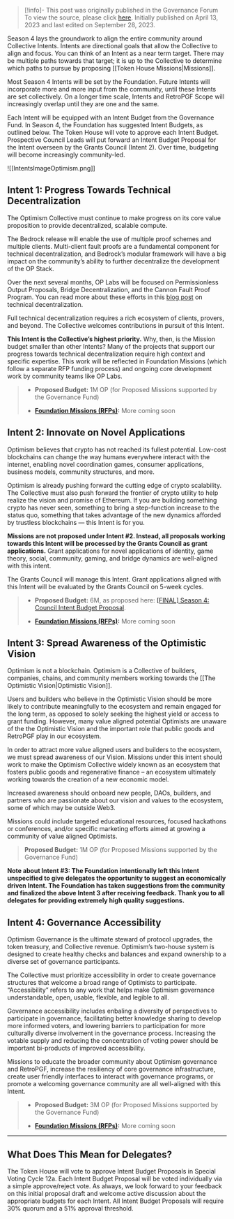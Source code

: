 > [!info]- This post was originally published in the Governance Forum
> To view the source, please click [here](https://gov.optimism.io/t/old-collective-intents-season-4/5874). Initially published on April 13, 2023 and last edited on September 28, 2023.

<span class="notvisible"></span>
Season 4 lays the groundwork to align the entire community around Collective Intents. Intents are directional goals that allow the Collective to align and focus. You can think of an Intent as a near term target. There may be multiple paths towards that target; it is up to the Collective to determine which paths to pursue by proposing [[Token House Missions|Missions]].

Most Season 4 Intents will be set by the Foundation. Future Intents will incorporate more and more input from the community, until these Intents are set collectively. On a longer time scale, Intents and RetroPGF Scope will increasingly overlap until they are one and the same.

Each Intent will be equipped with an Intent Budget from the Governance Fund. In Season 4, the Foundation has suggested Intent Budgets, as outlined below. The Token House will vote to approve each Intent Budget. Prospective Council Leads will put forward an Intent Budget Proposal for the Intent overseen by the Grants Council (Intent 2). Over time, budgeting will become increasingly community-led.

![[IntentsImageOptimism.png]]
## Intent 1: Progress Towards Technical Decentralization

The Optimism Collective must continue to make progress on its core value proposition to provide decentralized, scalable compute.

The Bedrock release will enable the use of multiple proof schemes and multiple clients. Multi-client fault proofs are a fundamental component for technical decentralization, and Bedrock’s modular framework will have a big impact on the community’s ability to further decentralize the development of the OP Stack.

Over the next several months, OP Labs will be focused on Permissionless Output Proposals, Bridge Decentralization, and the Cannon Fault Proof Program. You can read more about these efforts in this [blog post](https://dev.optimism.io/decentralization-roadmap/) on technical decentralization.

Full technical decentralization requires a rich ecosystem of clients, provers, and beyond. The Collective welcomes contributions in pursuit of this Intent.

**This Intent is the Collective’s highest priority.** Why, then, is the Mission budget smaller than other Intents? Many of the projects that support our progress towards technical decentralization require high context and specific expertise. This work will be reflected in Foundation Missions (which follow a separate RFP funding process) and ongoing core development work by community teams like OP Labs.

> - **Proposed Budget:** 1M OP (for Proposed Missions supported by the Governance Fund)
>     
> - **[Foundation Missions (RFPs)](https://github.com/orgs/ethereum-optimism/projects/31/views/1):** More coming soon
>     

## Intent 2: Innovate on Novel Applications

Optimism believes that crypto has not reached its fullest potential. Low-cost blockchains can change the way humans everywhere interact with the internet, enabling novel coordination games, consumer applications, business models, community structures, and more.

Optimism is already pushing forward the cutting edge of crypto scalability. The Collective must also push forward the frontier of crypto utility to help realize the vision and promise of Ethereum. If you are building something crypto has never seen, something to bring a step-function increase to the status quo, something that takes advantage of the new dynamics afforded by trustless blockchains — this Intent is for you.

**Missions are not proposed under Intent #2. Instead, all proposals working towards this Intent will be processed by the Grants Council as grant applications.** Grant applications for novel applications of identity, game theory, social, community, gaming, and bridge dynamics are well-aligned with this intent.

The Grants Council will manage this Intent. Grant applications aligned with this Intent will be evaluated by the Grants Council on 5-week cycles.

> - **Proposed Budget:** 6M, as proposed here: [[FINAL] Season 4: Council Intent Budget Proposal](https://gov.optimism.io/t/final-season-4-council-intent-budget-proposal/5925).
>     
> - **[Foundation Missions (RFPs)](https://github.com/orgs/ethereum-optimism/projects/31/views/1):** More coming soon
>     

## Intent 3: Spread Awareness of the Optimistic Vision

Optimism is not a blockchain. Optimism is a Collective of builders, companies, chains, and community members working towards the [[The Optimistic Vision|Optimistic Vision]].

Users and builders who believe in the Optimistic Vision should be more likely to contribute meaningfully to the ecosystem and remain engaged for the long term, as opposed to solely seeking the highest yield or access to grant funding. However, many value aligned potential Optimists are unaware of the the Optimistic Vision and the important role that public goods and RetroPGF play in our ecosystem.

In order to attract more value aligned users and builders to the ecosystem, we must spread awareness of our Vision. Missions under this intent should work to make the Optimism Collective widely known as an ecosystem that fosters public goods and regenerative finance – an ecosystem ultimately working towards the creation of a new economic model.

Increased awareness should onboard new people, DAOs, builders, and partners who are passionate about our vision and values to the ecosystem, some of which may be outside Web3.

Missions could include targeted educational resources, focused hackathons or conferences, and/or specific marketing efforts aimed at growing a community of value aligned Optimists.

> **Proposed Budget:** 1M OP (for Proposed Missions supported by the Governance Fund)

**Note about Intent #3: The Foundation intentionally left this Intent unspecified to give delegates the opportunity to suggest an economically driven Intent. The Foundation has taken suggestions from the community and finalized the above Intent 3 after receiving feedback. Thank you to all delegates for providing extremely high quality suggestions.**

## Intent 4: Governance Accessibility

Optimism Governance is the ultimate steward of protocol upgrades, the token treasury, and Collective revenue. Optimism’s two-house system is designed to create healthy checks and balances and expand ownership to a diverse set of governance participants.

The Collective must prioritize accessibility in order to create governance structures that welcome a broad range of Optimists to participate. “Accessibility” refers to any work that helps make Optimism governance understandable, open, usable, flexible, and legible to all.

Governance accessibility includes enbaling a diversity of perspectives to participate in governance, facilitating better knowledge sharing to develop more informed voters, and lowering barriers to participation for more culturally diverse involvement in the governance process. Increasing the votable supply and reducing the concentration of voting power should be important bi-products of improved accessibility.

Missions to educate the broader community about Optimism governance and RetroPGF, increase the resiliency of core governance infrastructure, create user friendly interfaces to interact with governance programs, or promote a welcoming governance community are all well-aligned with this Intent.

> - **Proposed Budget:** 3M OP (for Proposed Missions supported by the Governance Fund)
>     
> - **[Foundation Missions (RFPs)](https://github.com/orgs/ethereum-optimism/projects/31/views/1):** More coming soon
>     

---

## What Does This Mean for Delegates?

The Token House will vote to approve Intent Budget Proposals in Special Voting Cycle 12a. Each Intent Budget Proposal will be voted individually via a simple approve/reject vote. As always, we look forward to your feedback on this initial proposal draft and welcome active discussion about the appropriate budgets for each Intent. All Intent Budget Proposals will require 30% quorum and a 51% approval threshold.